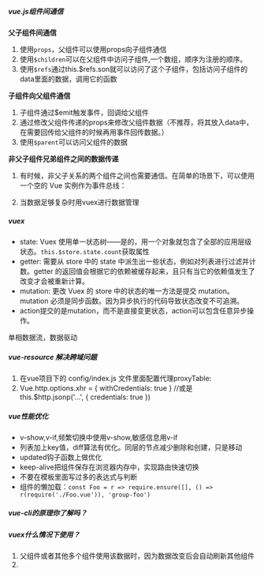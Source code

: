 ##### vue.js组件间通信
**父子组件间通信**
1. 使用`props`，父组件可以使用props向子组件通信
2. 使用`$children`可以在父组件中访问子组件,一个数组，顺序为注册的顺序。
3. 使用`$refs`通过this.$refs.son就可以访问了这个子组件，包括访问子组件的data里面的数据，调用它的函数

**子组件向父组件通信**
1. 子组件通过$emit触发事件，回调给父组件
2. 通过修改父组件传递的props来修改父组件数据（不推荐，将其放入data中，在需要回传给父组件的时候再用事件回传数据。）
3. 使用`$parent`可以访问父组件的数据

**非父子组件兄弟组件之间的数据传递**
1. 有时候，非父子关系的两个组件之间也需要通信。在简单的场景下，可以使用一个空的 Vue 实例作为事件总线：

2. 当数据足够复杂时用vuex进行数据管理


##### vuex
- state: Vuex 使用单一状态树——是的，用一个对象就包含了全部的应用层级状态。`this.$store.state.count`获取属性
- getter: 需要从 store 中的 state 中派生出一些状态，例如对列表进行过滤并计数。getter 的返回值会根据它的依赖被缓存起来，且只有当它的依赖值发生了改变才会被重新计算。
- mutation: 更改 Vuex 的 store 中的状态的唯一方法是提交 mutation。mutation 必须是同步函数。因为异步执行的代码导致状态改变不可追溯。
- action提交的是mutation，而不是直接变更状态，action可以包含任意异步操作。

单相数据流，数据驱动

##### vue-resource 解决跨域问题
1. 在vue项目下的 config/index.js 文件里面配置代理proxyTable:
2. Vue.http.options.xhr = { withCredentials: true }
   //或是
   this.$http.jsonp('...', { credentials: true })


##### vue性能优化

- v-show,v-if,频繁切换中使用v-show,敏感信息用v-if
- 列表加上key值，diff算法有优化。同层的节点减少删除和创建，只是移动
- updated钩子函数上做优化
- keep-alive把组件保存在浏览器内存中，实现路由快速切换
- 不要在模板里面写过多的表达式与判断
- 组件的懒加载：`const Foo = r => require.ensure([], () => r(require('./Foo.vue')), 'group-foo')`

##### vue-cli的原理你了解吗？

##### vuex什么情况下使用？
1. 父组件或者其他多个组件使用该数据时，因为数据改变后会自动刷新其他组件
2.
